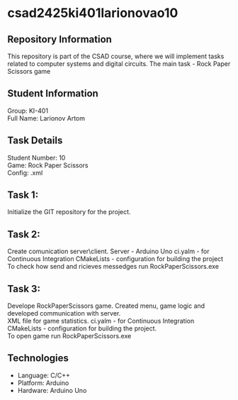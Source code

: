 # csad2425ki401larionovao10

## Repository Information
This repository is part of the CSAD course, where we will implement tasks related to computer systems and digital circuits. The main task - Rock Paper Scissors game

## Student Information
Group: KI-401  
Full Name: Larionov Artom  

## Task Details
Student Number: 10  
Game: Rock Paper Scissors  
Config: .xml  

## Task 1:
Initialize the GIT repository for the project.  

## Task 2:  
Create comunication server\client. Server - Arduino Uno
ci.yalm - for Continuous Integration
CMakeLists - configuration for building the project  
To check how send and ricieves messedges run RockPaperScissors.exe


## Task 3:
Develope RockPaperScissors game. Created menu, game logic and developed communication with server.  
XML file for game statistics. 
ci.yalm - for Continuous Integration  
CMakeLists - configuration for building the project.  
To open game run RockPaperScissors.exe  


## Technologies
- Language: C/C++
- Platform: Arduino
- Hardware: Arduino Uno
